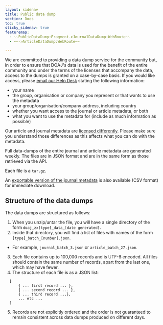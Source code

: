 ```yaml
---
layout: sidenav
title: Public data dump
section: Docs
toc: true
sticky_sidenav: true
featuremap: 
  - ~~PublicDataDump:Fragment->JournalDataDump:WebRoute~~
  - ~~->ArticleDataDump:WebRoute~~

---
```


We are committed to providing a data dump service for the community but, in order to ensure that DOAJ's data is used for the benefit of the entire community and under the terms of the licenses that accompany the data, access to the dumps is granted on a case-by-case basis. If you would like access, please [email our Help Desk](mailto:helpdesk@doaj.org) stating the following information:

- your name
- the group, organisation or company you represent or that wants to use the metadata
- your group/organisation/company address, including country 
- whether you want access to the journal or article metadata, or both
- what you want to use the metadata for (include as much information as possible)

Our article and journal metadata are [licensed differently](https://doaj.org/terms/). Please make sure you understand those differences as this affects what you can do with the metadata.

Full data-dumps of the entire journal and article metadata are generated weekly. The files are in JSON format and are in the same form as those retrieved via the API.

Each file is a `tar.gz`.

An [exportable version of the journal metadata](/csv) is also available (CSV format) for immediate download.

## Structure of the data dumps

The data dumps are structured as follows:

1. When you unzip/untar the file, you will have a single directory of the form `doaj_zx[type]_data_[date generated]`.
2. Inside that directory, you will find a list of files with names of the form `[type]_batch_[number].json`.
  - For example, `journal_batch_3.json` or `article_batch_27.json`.
3. Each file contains up to 100,000 records and is UTF-8 encoded. All files should contain the same number of records, apart from the last one, which may have fewer.
4. The structure of each file is as a JSON list:
  ```
    [
        { ... first record ... },
        { ... second record ... },
        { ... third record ...},
        ... etc ...
    ]
  ```
5. Records are not explicitly ordered and the order is not guaranteed to remain consistent across data dumps produced on different days.
